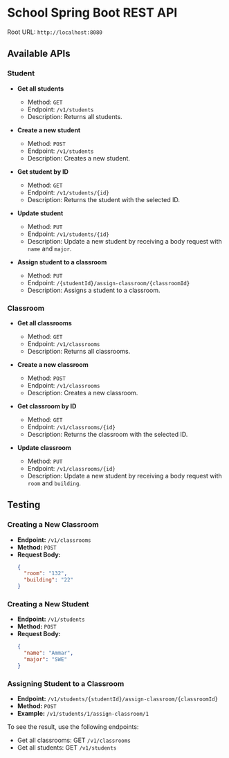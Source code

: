 # School Spring Boot REST API

Root URL: `http://localhost:8080`

## Available APIs

### Student

- **Get all students**
  - Method: `GET`
  - Endpoint: `/v1/students`
  - Description: Returns all students.

- **Create a new student**
  - Method: `POST`
  - Endpoint: `/v1/students`
  - Description: Creates a new student.

- **Get student by ID**
  - Method: `GET`
  - Endpoint: `/v1/students/{id}`
  - Description: Returns the student with the selected ID.
 
- **Update student**
  - Method: `PUT`
  - Endpoint: `/v1/students/{id}`
  - Description: Update a new student by receiving a body request with `name` and `major`.

- **Assign student to a classroom**
  - Method: `PUT`
  - Endpoint: `/{studentId}/assign-classroom/{classroomId}`
  - Description: Assigns a student to a classroom.

### Classroom

- **Get all classrooms**
  - Method: `GET`
  - Endpoint: `/v1/classrooms`
  - Description: Returns all classrooms.

- **Create a new classroom**
  - Method: `POST`
  - Endpoint: `/v1/classrooms`
  - Description: Creates a new classroom.

- **Get classroom by ID**
  - Method: `GET`
  - Endpoint: `/v1/classrooms/{id}`
  - Description: Returns the classroom with the selected ID.
 
- **Update classroom**
  - Method: `PUT`
  - Endpoint: `/v1/classrooms/{id}`
  - Description: Update a new student by receiving a body request with `room` and `building`.

## Testing

### Creating a New Classroom

- **Endpoint:** `/v1/classrooms`
- **Method:** `POST`
- **Request Body:**
  ```json
  {
    "room": "132",
    "building": "22"
  }
  ```

### Creating a New Student

- **Endpoint:** `/v1/students`
- **Method:** `POST`
- **Request Body:**
  ```json
  {
    "name": "Ammar",
    "major": "SWE"
  }
  ```

### Assigning Student to a Classroom

- **Endpoint:** `/v1/students/{studentId}/assign-classroom/{classroomId}`
- **Method:** `POST`
- **Example:** `/v1/students/1/assign-classroom/1`

To see the result, use the following endpoints:

* Get all classrooms: GET `/v1/classrooms`
* Get all students: GET `/v1/students`
  
